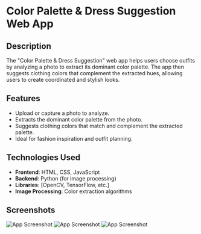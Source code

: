 # Color Palette & Dress Suggestion Web App

## Description

The "Color Palette & Dress Suggestion" web app helps users choose outfits by analyzing a photo to extract its dominant color palette. The app then suggests clothing colors that complement the extracted hues, allowing users to create coordinated and stylish looks.

## Features
- Upload or capture a photo to analyze.
- Extracts the dominant color palette from the photo.
- Suggests clothing colors that match and complement the extracted palette.
- Ideal for fashion inspiration and outfit planning.

## Technologies Used
- **Frontend**: HTML, CSS, JavaScript
- **Backend**: Python (for image processing)
- **Libraries**: [OpenCV, TensorFlow, etc.]
- **Image Processing**: Color extraction algorithms

## Screenshots
![App Screenshot](https://ibb.co.com/D8MXWSf)
![App Screenshot](https://i.postimg.cc/0jjBQncb/Screenshot-1159.png) 
![App Screenshot](https://i.postimg.cc/HnNP7Mh3/Screenshot-1160.png)
